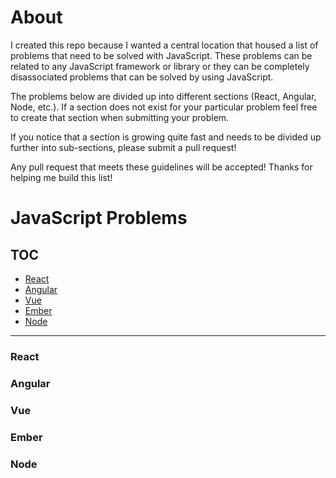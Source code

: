 # About

I created this repo because I wanted a central location that housed a list of problems that need to be solved with JavaScript. These problems can be related to any JavaScript framework or library or they can be completely disassociated problems that can be solved by using JavaScript.

The problems below are divided up into different sections (React, Angular, Node, etc.). If a section does not exist for your particular problem feel free to create that section when submitting your problem. 

If you notice that a section is growing quite fast and needs to be divided up further into sub-sections, please submit a pull request!

Any pull request that meets these guidelines will be accepted! Thanks for helping me build this list!

# JavaScript Problems


## TOC
* [React](#react)
* [Angular](#angular)
* [Vue](#vue)
* [Ember](#ember)
* [Node](#node)

---

### React

### Angular

### Vue

### Ember

### Node